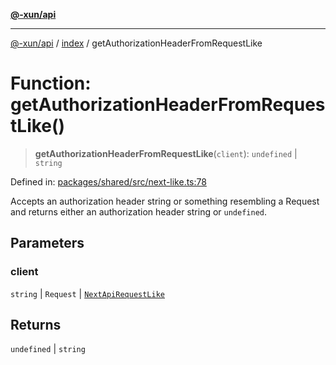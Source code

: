 [**@-xun/api**](../../README.md)

***

[@-xun/api](../../README.md) / [index](../README.md) / getAuthorizationHeaderFromRequestLike

# Function: getAuthorizationHeaderFromRequestLike()

> **getAuthorizationHeaderFromRequestLike**(`client`): `undefined` \| `string`

Defined in: [packages/shared/src/next-like.ts:78](https://github.com/Xunnamius/api-utils/blob/60863c4db4ba817b2926c481da6a42f07a7c9992/packages/shared/src/next-like.ts#L78)

Accepts an authorization header string or something resembling a
Request and returns either an authorization header string or
`undefined`.

## Parameters

### client

`string` | `Request` | [`NextApiRequestLike`](../interfaces/NextApiRequestLike.md)

## Returns

`undefined` \| `string`
